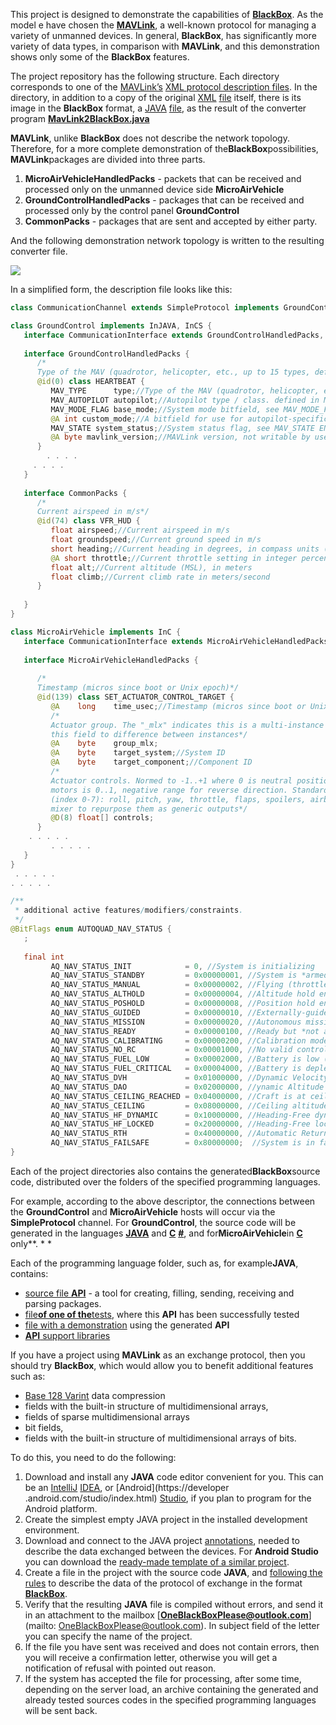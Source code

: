 This project is designed to demonstrate the capabilities of [**BlackBox**](https://github.com/cheblin/BlackBox). As the model e have chosen the [**MAVLink**](http://qgroundcontrol.org/mavlink/start), a well-known protocol for managing a variety of unmanned devices. In general, **BlackBox**, has significantly more variety of data types, in comparison with **MAVLink**, and this demonstration shows only some of the **BlackBox** features. 

The project repository has the following structure.
Each directory corresponds to one of the [MAVLink’s](https://github.com/mavlink/mavlink/tree/master/message_definitions/v1.0) [XML protocol description files](https://github.com/mavlink/mavlink/tree/master/message_definitions/v1.0). 
In the directory, in addition to a copy of the original [XML](https://github.com/cheblin/MAVLink2BlackBox_Demo/blob/master/ASLUAV/ASLUAV.xml) [file](https://github.com/cheblin/MAVLink2BlackBox_Demo/blob/master/ASLUAV/ASLUAV.xml) itself, there is its image in the **BlackBox** format, a [JAVA](https://github.com/cheblin/MAVLink2BlackBox_Demo/blob/master/ASLUAV/ASLUAV.java) [file](https://github.com/cheblin/MAVLink2BlackBox_Demo/blob/master/ASLUAV/ASLUAV.java), as the result of the converter program [**MavLink2BlackBox.java**](https://github.com/cheblin/MAVLink2BlackBox_Demo/blob/master/MavLink2BlackBox.java)

**MAVLink**, unlike **BlackBox** does not describe the network topology. Therefore, for a more complete demonstration of the**BlackBox**possibilities, **MAVLink**packages are divided into three parts.

1. **MicroAirVehicleHandledPacks** - packets that can be received and processed only on the unmanned device side **MicroAirVehicle**
2. **GroundControlHandledPacks** - packages that can be received and processed only by the control panel **GroundControl**
3. **CommonPacks** - packages that are sent and accepted by either party.

And the following demonstration network topology is written to the resulting converter file.

![](http://www.unirail.org/wp-content/uploads/2018/02/Scheme.png)

In a simplified form, the description file looks like this:
```java
class CommunicationChannel extends SimpleProtocol implements GroundControl.CommunicationInterface, MicroAirVehicle.CommunicationInterface {}

class GroundControl implements InJAVA, InCS {
   interface CommunicationInterface extends GroundControlHandledPacks, CommonPacks {}
   
   interface GroundControlHandledPacks {
      /*
      Type of the MAV (quadrotor, helicopter, etc., up to 15 types, defined in MAV_TYPE ENUM)*/
      @id(0) class HEARTBEAT {
         MAV_TYPE      type;//Type of the MAV (quadrotor, helicopter, etc., up to 15 types, defined in MAV_TYPE ENUM)
         MAV_AUTOPILOT autopilot;//Autopilot type / class. defined in MAV_AUTOPILOT ENUM
         MAV_MODE_FLAG base_mode;//System mode bitfield, see MAV_MODE_FLAG ENUM in mavlink/include/mavlink_types.h
         @A int custom_mode;//A bitfield for use for autopilot-specific flags.
         MAV_STATE system_status;//System status flag, see MAV_STATE ENUM
         @A byte mavlink_version;//MAVLink version, not writable by user, gets added by protocol because of magic data type: uint8_t_mavlink_versio
      }
     	. . . .
	 . . . .
   }
   
   interface CommonPacks {
      /*
      Current airspeed in m/s*/
      @id(74) class VFR_HUD {
         float airspeed;//Current airspeed in m/s
         float groundspeed;//Current ground speed in m/s
         short heading;//Current heading in degrees, in compass units (0..360, 0=north)
         @A short throttle;//Current throttle setting in integer percent, 0 to 100
         float alt;//Current altitude (MSL), in meters
         float climb;//Current climb rate in meters/second
      }
      
   }
}

class MicroAirVehicle implements InC {
   interface CommunicationInterface extends MicroAirVehicleHandledPacks, GroundControl.CommonPacks {}
   
   interface MicroAirVehicleHandledPacks {
      
      /*
      Timestamp (micros since boot or Unix epoch)*/
      @id(139) class SET_ACTUATOR_CONTROL_TARGET {
         @A    long    time_usec;//Timestamp (micros since boot or Unix epoch)
         /*
         Actuator group. The "_mlx" indicates this is a multi-instance message and a MAVLink parser should use
         this field to difference between instances*/
         @A    byte    group_mlx;
         @A    byte    target_system;//System ID
         @A    byte    target_component;//Component ID
         /*
         Actuator controls. Normed to -1..+1 where 0 is neutral position. Throttle for single rotation direction
         motors is 0..1, negative range for reverse direction. Standard mapping for attitude controls (group 0):
         (index 0-7): roll, pitch, yaw, throttle, flaps, spoilers, airbrakes, landing gear. Load a pass-through
         mixer to repurpose them as generic outputs*/
         @D(8) float[] controls;
      }
	. . . . .
      	 . . . . . 
   }
}
 . . . . .
. . . . . 

/**
 * additional active features/modifiers/constraints.
 */
@BitFlags enum AUTOQUAD_NAV_STATUS {
   ;
   
   final int
         AQ_NAV_STATUS_INIT            = 0, //System is initializing
         AQ_NAV_STATUS_STANDBY         = 0x00000001, //System is *armed* and standing by, with no throttle input and no autonomous mode
         AQ_NAV_STATUS_MANUAL          = 0x00000002, //Flying (throttle input detected), assumed under manual control unless other mode bits are set
         AQ_NAV_STATUS_ALTHOLD         = 0x00000004, //Altitude hold engaged
         AQ_NAV_STATUS_POSHOLD         = 0x00000008, //Position hold engaged
         AQ_NAV_STATUS_GUIDED          = 0x00000010, //Externally-guided (eg. GCS) navigation mode
         AQ_NAV_STATUS_MISSION         = 0x00000020, //Autonomous mission execution mode
         AQ_NAV_STATUS_READY           = 0x00000100, //Ready but *not armed*
         AQ_NAV_STATUS_CALIBRATING     = 0x00000200, //Calibration mode active
         AQ_NAV_STATUS_NO_RC           = 0x00001000, //No valid control input (eg. no radio link)
         AQ_NAV_STATUS_FUEL_LOW        = 0x00002000, //Battery is low (stage 1 warning)
         AQ_NAV_STATUS_FUEL_CRITICAL   = 0x00004000, //Battery is depleted (stage 2 warning)
         AQ_NAV_STATUS_DVH             = 0x01000000, //Dynamic Velocity Hold is active (PH with proportional manual direction override)
         AQ_NAV_STATUS_DAO             = 0x02000000, //ynamic Altitude Override is active (AH with proportional manual adjustment)
         AQ_NAV_STATUS_CEILING_REACHED = 0x04000000, //Craft is at ceiling altitude
         AQ_NAV_STATUS_CEILING         = 0x08000000, //Ceiling altitude is set
         AQ_NAV_STATUS_HF_DYNAMIC      = 0x10000000, //Heading-Free dynamic mode active
         AQ_NAV_STATUS_HF_LOCKED       = 0x20000000, //Heading-Free locked mode active
         AQ_NAV_STATUS_RTH             = 0x40000000, //Automatic Return to Home is active
         AQ_NAV_STATUS_FAILSAFE        = 0x80000000;  //System is in failsafe recovery mode
}
```
Each of the project directories also contains the generated**BlackBox**source code, distributed over the folders of the specified programming languages.

For example, according to the above descriptor, the connections between the **GroundControl** and **MicroAirVehicle** hosts will occur via the **SimpleProtocol** channel. For **GroundControl**, the source code will be generated in the languages [**JAVA**](https://github.com/cheblin/MAVLink2BlackBox_Demo/tree/master/ASLUAV/InJAVA/GroundControl/org/noname) and [**C**](https://github.com/cheblin/MAVLink2BlackBox_Demo/tree/master/ASLUAV/IncS/GroundControl) [**#**](https://github.com/cheblin/MAVLink2BlackBox_Demo/tree/master/ASLUAV/InCS/GroundControl), and for**MicroAirVehicle**in [**C**](https://github.com/cheblin/MAVLink2BlackBox_Demo/tree/master/ASLUAV/InC/MicroAirVehicle) only**. * *

Each of the programming language folder, such as, for example**JAVA**, contains:

- [source file **API**](https://github.com/cheblin/MAVLink2BlackBox_Demo/blob/master/ASLUAV/InJAVA/GroundControl/org/noname/GroundControl.java) - a tool for creating, filling, sending, receiving and parsing packages.
- [file**of one of the**tests](https://github.com/cheblin/MAVLink2BlackBox_Demo/blob/master/ASLUAV/InJAVA/GroundControl/org/noname/Test.java), where this **API** has been successfully tested
- [file with a demonstration](https://github.com/cheblin/MAVLink2BlackBox_Demo/blob/master/ASLUAV/InJAVA/GroundControl/org/noname/Demo.java) using the generated **API**
- [**API** support libraries](https://github.com/cheblin/MAVLink2BlackBox_Demo/tree/master/ASLUAV/InJAVA/GroundControl/org/unirail/BlackBox)

If you have a project using **MAVLink** as an exchange protocol, then you should try **BlackBox**, which would allow you to benefit additional features such as:
- [Base 128 Varint](https://developers.google.com/protocol-buffers/docs/encoding) data compression
- fields with the built-in structure of multidimensional arrays,
- fields of sparse multidimensional arrays
- bit fields,
- fields with the built-in structure of multidimensional arrays of bits.
 
To do this, you need to do the following:

1. Download and install any **JAVA** code editor convenient for you. This can be an [IntelliJ](https://www.jetbrains.com/idea/) [IDEA](https://www.jetbrains.com/idea/), or [Android](https://developer .android.com/studio/index.html) [Studio](https://developer.android.com/studio/index.html), if you plan to program for the Android platform.
2. Create the simplest empty JAVA project in the installed development environment.
3. Download and connect to the JAVA project [annotations](https://github.com/cheblin/BlackBox/tree/master/org/unirail/BlackBox), needed to describe the data exchanged between the devices. For **Android Studio** you can download the [ready-made template of a similar project](https://github.com/cheblin/BlackBox/raw/master/BlackBoxDescriptionEditor.zip).
4. Create a file in the project with the source code **JAVA**, and [following the rules](http://www.unirail.org/?lang=en) to describe the data of the protocol of exchange in the format [**BlackBox**]( https://github.com/cheblin/BlackBox/raw/master/BlackBoxDescriptionEditor.zip).
5. Verify that the resulting **JAVA** file is compiled without errors, and send it in an attachment to the mailbox [**OneBlackBoxPlease@outlook.com**](mailto: OneBlackBoxPlease@outlook.com). In subject field of the letter you can specify the name of the project.
6. If the file you have sent was received and does not contain errors, then you will receive a confirmation letter, otherwise you will get a notification of refusal with pointed out reason.
7. If the system has accepted the file for processing, after some time, depending on the server load, an archive containing the generated and already tested sources codes in the specified programming languages will be sent back.
